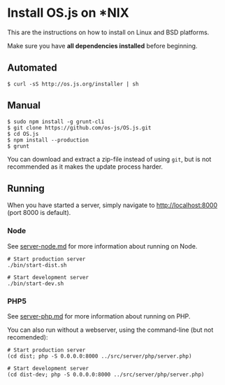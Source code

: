 # Install OS.js on *NIX

This are the instructions on how to install on Linux and BSD platforms.

Make sure you have **all dependencies installed** before beginning.

## Automated

```
$ curl -sS http://os.js.org/installer | sh
```

## Manual

```shell
$ sudo npm install -g grunt-cli
$ git clone https://github.com/os-js/OS.js.git
$ cd OS.js
$ npm install --production
$ grunt
```

You can download and extract a zip-file instead of using `git`, but is not recommended as it makes the update process harder.

## Running

When you have started a server, simply navigate to [http://localhost:8000](http://localhost:8000) (port 8000 is default).

### Node

See [server-node.md](https://github.com/os-js/OS.js/blob/master/doc/server-node.md) for more information about running on Node.

```
# Start production server
./bin/start-dist.sh

# Start development server
./bin/start-dev.sh
```

### PHP5

See [server-php.md](https://github.com/os-js/OS.js/blob/master/doc/server-php.md) for more information about running on PHP.

You can also run without a webserver, using the command-line (but not recomended):

```
# Start production server
(cd dist; php -S 0.0.0.0:8000 ../src/server/php/server.php)

# Start development server
(cd dist-dev; php -S 0.0.0.0:8000 ../src/server/php/server.php)
```
